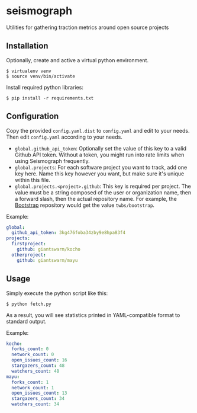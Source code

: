 # seismograph

Utilities for gathering traction metrics around open source projects

## Installation

Optionally, create and active a virtual python environment.

```nohighlight
$ virtualenv venv
$ source venv/bin/activate
```

Install required python libraries:

```nohighlight
$ pip install -r requirements.txt
```

## Configuration

Copy the provided `config.yaml.dist` to `config.yaml` and edit to your needs. Then edit `config.yaml` according to your needs.

- `global.github_api_token`: Optionally set the value of this key to a valid Github API token. Without a token, you might run into rate limits when using Seismograph frequently.
- `global.projects`: For each software project you want to track, add one key here. Name this key however you want, but make sure it's unique within this file.
- `global.projects.<project>.github`: This key is required per project. The value must be a string composed of the user or organization name, then a forward slash, then the actual repository name. For example, the [Bootstrap](https://github.com/twbs/bootstrap) repository would get the value `twbs/bootstrap`.

Example:

```yaml
global:
  github_api_token: 3kg476foba34zby9e8hpa83f4
projects:
  firstproject:
    github: giantswarm/kocho
  otherproject:
    github: giantswarm/mayu
```

## Usage

Simply execute the python script like this:

```nohighlight
$ python fetch.py
```

As a result, you will see statistics printed in YAML-compatible format to standard output.

Example:

```yaml
kocho:
  forks_count: 0
  network_count: 0
  open_issues_count: 16
  stargazers_count: 48
  watchers_count: 48
mayu:
  forks_count: 1
  network_count: 1
  open_issues_count: 13
  stargazers_count: 34
  watchers_count: 34
```
